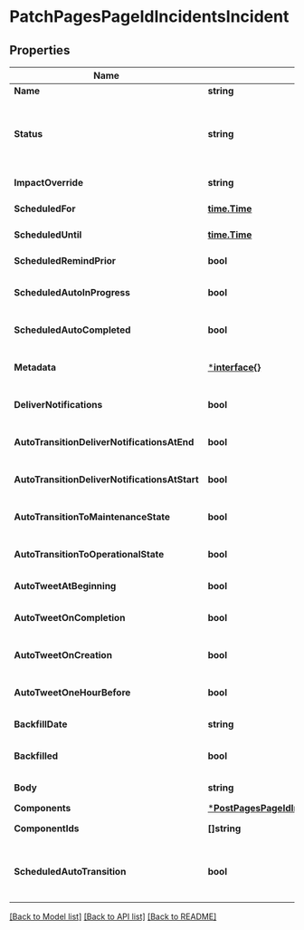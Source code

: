 # PatchPagesPageIdIncidentsIncident

## Properties
Name | Type | Description | Notes
------------ | ------------- | ------------- | -------------
**Name** | **string** | Incident Name | [optional] 
**Status** | **string** | The incident status. For realtime incidents, valid values are investigating, identified, monitoring, and resolved. For scheduled incidents, valid values are scheduled, in_progress, verifying, and completed. | [optional] 
**ImpactOverride** | **string** | value to override calculated impact value | [optional] 
**ScheduledFor** | [**time.Time**](time.Time.md) | The timestamp the incident is scheduled for. | [optional] 
**ScheduledUntil** | [**time.Time**](time.Time.md) | The timestamp the incident is scheduled until. | [optional] 
**ScheduledRemindPrior** | **bool** | Controls whether to remind subscribers prior to scheduled incidents. | [optional] 
**ScheduledAutoInProgress** | **bool** | Controls whether the incident is scheduled to automatically change to in progress. | [optional] 
**ScheduledAutoCompleted** | **bool** | Controls whether the incident is scheduled to automatically change to complete. | [optional] 
**Metadata** | [***interface{}**](interface{}.md) | Attach a json object to the incident. All top-level values in the object must also be objects. | [optional] 
**DeliverNotifications** | **bool** | Deliver notifications to subscribers if this is true. If this is false, create an incident without notifying customers. | [optional] [default to true]
**AutoTransitionDeliverNotificationsAtEnd** | **bool** | Controls whether send notification when scheduled maintenances auto transition to completed. | [optional] 
**AutoTransitionDeliverNotificationsAtStart** | **bool** | Controls whether send notification when scheduled maintenances auto transition to started. | [optional] 
**AutoTransitionToMaintenanceState** | **bool** | Controls whether change components status to under_maintenance once scheduled maintenance is in progress. | [optional] 
**AutoTransitionToOperationalState** | **bool** | Controls whether change components status to operational once scheduled maintenance completes. | [optional] 
**AutoTweetAtBeginning** | **bool** | Controls whether tweet automatically when scheduled maintenance starts. | [optional] 
**AutoTweetOnCompletion** | **bool** | Controls whether tweet automatically when scheduled maintenance completes. | [optional] 
**AutoTweetOnCreation** | **bool** | Controls whether tweet automatically when scheduled maintenance is created. | [optional] 
**AutoTweetOneHourBefore** | **bool** | Controls whether tweet automatically one hour before scheduled maintenance starts. | [optional] 
**BackfillDate** | **string** | TimeStamp when incident was backfilled. | [optional] 
**Backfilled** | **bool** | Controls whether incident is backfilled. If true, components cannot be specified. | [optional] 
**Body** | **string** | The initial message, created as the first incident update. | [optional] 
**Components** | [***PostPagesPageIdIncidentsIncidentComponents**](postPagesPageIdIncidents_incident_components.md) |  | [optional] 
**ComponentIds** | **[]string** | List of component_ids affected by this incident | [optional] 
**ScheduledAutoTransition** | **bool** | Same as :scheduled_auto_transition_in_progress. Controls whether the incident is scheduled to automatically change to in progress. | [optional] 

[[Back to Model list]](../README.md#documentation-for-models) [[Back to API list]](../README.md#documentation-for-api-endpoints) [[Back to README]](../README.md)


